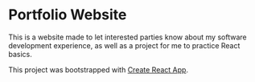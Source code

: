 # Portfolio Website  

This is a website made to let interested parties know about my software development experience, as well as a project for me to practice React basics.  

This project was bootstrapped with [Create React App](https://github.com/facebook/create-react-app).